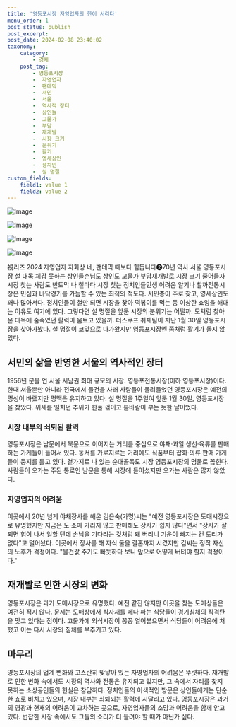```yaml
---
title: '영등포시장 자영업자의 한이 서리다'
menu_order: 1
post_status: publish
post_excerpt: 
post_date: 2024-02-08 23:40:02
taxonomy:
    category:
        - 경제
    post_tag:
        - 영등포시장
        -  자영업자
        -  팬데믹
        -  서민
        -  서울
        -  역사적 장터
        -  상인들
        -  고물가
        -  부담
        -  재개발
        -  시장 크기
        -  분위기
        -  활기
        -  영세상인
        -  정치인
        -  설 명절
custom_fields:
    field1: value 1
    field2: value 2
---
```


![Image](https://imgnews.pstatic.net/image/665/2024/02/07/0000002410_001_20240207112301556.jpg?type=w647)

![Image](https://imgnews.pstatic.net/image/665/2024/02/07/0000002410_002_20240207112301656.jpg?type=w647)

![Image](https://imgnews.pstatic.net/image/665/2024/02/07/0000002410_003_20240207112301700.jpg?type=w647)

![Image](https://imgnews.pstatic.net/image/665/2024/02/07/0000002410_004_20240207112301733.jpg?type=w647)

視리즈 2024 자영업자 자화상 네, 팬데믹 때보다 힘듭니다➋70년 역사 서울 영등포시장 설 대목 체감 못하는 상인들손님도 상인도 고물가 부담재개발로 시장 크기 줄어들자시장 찾는 사람도 반토막 나 철마다 시장 찾는 정치인들민생 어려움 알기나 할까전통시장은 민심과 바닥경기를 가늠할 수 있는 최적의 척도다. 서민층이 주로 찾고, 영세상인도 꽤나 많아서다. 정치인들이 철만 되면 시장을 찾아 떡볶이를 먹는 등 이상한 쇼잉을 해대는 이유도 여기에 있다. 그렇다면 설 명절을 앞둔 시장의 분위기는 어떨까. 모처럼 찾아온 대목에 숨죽였던 활력이 움트고 있을까. 더스쿠프 취재팀이 지난 1월 30일 영등포시장을 찾아가봤다. 설 명절이 코앞으로 다가왔지만 영등포시장엔 좀처럼 활기가 돌지 않았다.
## 서민의 삶을 반영한 서울의 역사적인 장터 
1956년 문을 연 서울 서남권 최대 규모의 시장. 영등포전통시장(이하 영등포시장)이다. 한때 서울뿐만 아니라 전국에서 물건을 사러 사람들이 몰려들었던 영등포시장은 예전의 명성이 바랬지만 명맥은 유지하고 있다. 설 명절을 1주일여 앞둔 1월 30일, 영등포시장을 찾았다. 위세를 떨치던 추위가 한풀 꺾이고 봄바람이 부는 듯한 날이었다. 
### 시장 내부의 쇠퇴된 활력
영등포시장은 남문에서 북문으로 이어지는 거리를 중심으로 야채·과일·생선·육류를 판매하는 가게들이 들어서 있다. 동서를 가로지르는 거리에도 식품부터 잡화·의류 판매 가게들이 둥지를 틀고 있다. 곁가지로 나 있는 순대골목도 시장 영등포시장의 명물로 꼽힌다. 사람들이 오가는 주된 통로인 남문을 통해 시장에 들어섰지만 오가는 사람은 많지 않았다. 
### 자영업자의 어려움
이곳에서 20년 넘게 야채장사를 해온 김은숙(가명)씨는 "예전 영등포시장은 도매시장으로 유명했지만 지금은 도·소매 가리지 않고 판매해도 장사가 쉽지 않다"면서 "장사가 잘되면 힘이 나서 일할 텐데 손님을 기다리는 것처럼 돼 버리니 기운이 빠지는 건 도리가 없다"고 털어놨다. 이곳에서 장사를 해 자식 둘을 결혼까지 시켰지만 김씨는 정작 자신의 노후가 걱정이다. "물건값 주기도 빠듯하다 보니 앞으로 어떻게 버텨야 할지 걱정이다."
## 재개발로 인한 시장의 변화
영등포시장은 과거 도매시장으로 유명했다. 예전 같진 않지만 이곳을 찾는 도매상들은 여전히 적지 않다. 문제는 도매상에서 식자재를 떼다 파는 식당들이 경기침체의 직격탄을 맞고 있다는 점이다. 고물가에 외식시장이 꽁꽁 얼어붙으면서 식당들이 어려움에 처했고 이는 다시 시장의 침체를 부추기고 있다.
## 마무리
영등포시장의 업계 변화와 고스란히 맞닿아 있는 자영업자의 어려움은 뚜렷하다. 재개발로 인한 변화 속에서도 시장의 역사와 전통은 유지되고 있지만, 그 속에서 자리를 찾지 못하는 소상공인들의 현실은 참담하다. 정치인들의 이색적인 방문은 상인들에게는 단순한 쇼로 비치고 있으며, 시장 내부는 쇠퇴되는 활력에 시달리고 있다. 영등포시장은 과거의 영광과 현재의 어려움이 교차하는 곳으로, 자영업자들의 소망과 어려움을 함께 안고 있다. 번잡한 시장 속에서도 그들의 소리가 더 들려야 할 때가 아닌가 싶다.

